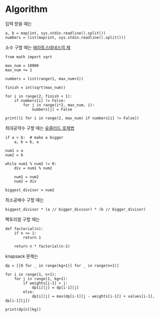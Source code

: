 # Algorithm

입력 받을 때는
    
    a, b = map(int, sys.stdin.readline().split())
    numbers = list(map(int, sys.stdin.readline().split()))



소수 구할 때는 [에라토스테네스의 체](https://velog.io/@htchoi1006/파이썬-에라토스테네스의-체)

    from math import sqrt

    max_num = 10000
    max_num += 1

    numbers = list(range(1, max_num+1))

    finish = int(sqrt(max_num))

    for i in range(2, finish + 1):
        if numbers[i] != False:
            for j in range(i*2, max_num, i):
                numbers[j] = False

    print([i for i in range(2, max_num) if numbers[i] != False])




최대공약수 구할 때는 [유클리드 호제법](https://ko.wikipedia.org/wiki/유클리드_호제법)

    if a < b:  # make a bigger
        a, b = b, a

    num1 = a
    num2 = b

    while num1 % num2 != 0:
        div = num1 % num2

        num1 = num2
        num2 = div

    biggest_divisor = num2




최소공배수 구할 때는

    biggest_divisor * (a // bigger_divisor) * (b // bigger_divisor)



팩토리얼 구할 때는

    def factorial(n):
        if n <= 1:
            return 1

        return n * factorial(n-1)
        
        
        
knapsack 문제는

    dp = [[0 for _ in range(kg+1)] for _ in range(n+1)]

    for i in range(1, n+1):
        for j in range(1, kg+1):
            if weights[i-1] > j:
                dp[i][j] = dp[i-1][j]
            else:
                dp[i][j] = max(dp[i-1][j - weights[i-1]] + values[i-1], dp[i-1][j])

    print(dp[n][kg])


